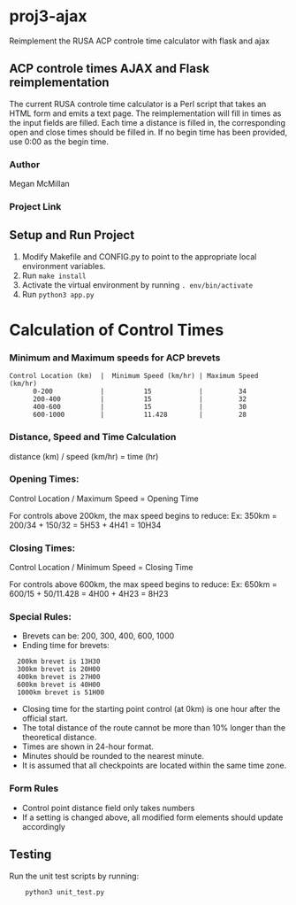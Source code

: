 # proj3-ajax
Reimplement the RUSA ACP controle time calculator with flask and ajax

## ACP controle times AJAX and Flask reimplementation

The current RUSA controle time calculator is a Perl script that takes an HTML form and emits a text page. The reimplementation will fill in times as the input fields are filled.  Each time a distance is filled in, the corresponding open and close times should be filled in.   If no begin time has been provided, use 0:00 as the begin time.

### Author

Megan McMillan

### Project Link


## Setup and Run Project
1. Modify Makefile and CONFIG.py to point to the appropriate local environment variables.
2. Run ```make install```
3. Activate the virtual environment by running ```. env/bin/activate```
4. Run ```python3 app.py```


# Calculation of Control Times

### Minimum and Maximum speeds for ACP brevets

```
Control Location (km)  |  Minimum Speed (km/hr) | Maximum Speed (km/hr)
      0-200            |          15            |         34
      200-400          |          15            |         32
      400-600          |          15            |         30  
      600-1000         |          11.428        |         28
```

### Distance, Speed and Time Calculation

distance (km) / speed (km/hr) = time (hr)

### Opening Times:

Control Location / Maximum Speed = Opening Time

For controls above 200km, the max speed begins to reduce:
  Ex: 350km = 200/34 + 150/32 = 5H53 + 4H41 = 10H34

### Closing Times:

Control Location / Minimum Speed = Closing Time

For controls above 600km, the max speed begins to reduce:
  Ex: 650km = 600/15 + 50/11.428 = 4H00 + 4H23 = 8H23

### Special Rules:
  - Brevets can be: 200, 300, 400, 600, 1000
  - Ending time for brevets:

```
  200km brevet is 13H30
  300km brevet is 20H00
  400km brevet is 27H00
  600km brevet is 40H00
  1000km brevet is 51H00
```

  - Closing time for the starting point control (at 0km) is one hour after the official start.
  - The total distance of the route cannot be more than 10% longer than the theoretical distance.
  - Times are shown in 24-hour format.
  - Minutes should be rounded to the nearest minute.
  - It is assumed that all checkpoints are located within the same time zone.

### Form Rules
- Control point distance field only takes numbers
- If a setting is changed above, all modified form elements should update accordingly

## Testing

Run the unit test scripts by running:
```
    python3 unit_test.py
```
